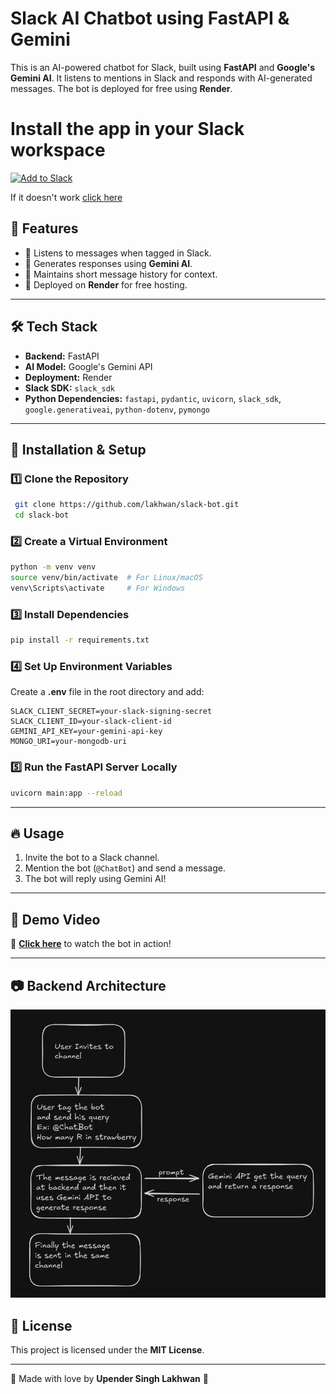 # Slack AI Chatbot using FastAPI & Gemini

This is an AI-powered chatbot for Slack, built using **FastAPI** and **Google's Gemini AI**. It listens to mentions in Slack and responds with AI-generated messages. The bot is deployed for free using **Render**.

# Install the app in your Slack workspace

<a href="https://slack.com/oauth/v2/authorize?client_id=8453330530721.8459493093009&scope=app_mentions:read,im:history,chat:write,commands,channels:read,groups:read,mpim:read&user_scope="><img alt="Add to Slack" height="40" width="139" src="https://platform.slack-edge.com/img/add_to_slack.png" srcSet="https://platform.slack-edge.com/img/add_to_slack.png 1x, https://platform.slack-edge.com/img/add_to_slack@2x.png 2x" /></a>

If it doesn't work [click here](https://slack.com/oauth/v2/authorize?client_id=8453330530721.8459493093009&scope=app_mentions:read,im:history,chat:write,commands,channels:read,groups:read,mpim:read&user_scope=)

## 🚀 Features

- 📌 Listens to messages when tagged in Slack.
- 🤖 Generates responses using **Gemini AI**.
- 💬 Maintains short message history for context.
- 🔄 Deployed on **Render** for free hosting.

---

## 🛠️ Tech Stack

- **Backend:** FastAPI
- **AI Model:** Google's Gemini API
- **Deployment:** Render
- **Slack SDK:** `slack_sdk`
- **Python Dependencies:** `fastapi`, `pydantic`, `uvicorn`, `slack_sdk`, `google.generativeai`, `python-dotenv`, `pymongo`

---

## 🔧 Installation & Setup

### 1️⃣ Clone the Repository

```bash
 git clone https://github.com/lakhwan/slack-bot.git
 cd slack-bot
```

### 2️⃣ Create a Virtual Environment

```bash
python -m venv venv
source venv/bin/activate  # For Linux/macOS
venv\Scripts\activate     # For Windows
```

### 3️⃣ Install Dependencies

```bash
pip install -r requirements.txt
```

### 4️⃣ Set Up Environment Variables

Create a **.env** file in the root directory and add:

```env
SLACK_CLIENT_SECRET=your-slack-signing-secret
SLACK_CLIENT_ID=your-slack-client-id
GEMINI_API_KEY=your-gemini-api-key
MONGO_URI=your-mongodb-uri
```

### 5️⃣ Run the FastAPI Server Locally

```bash
uvicorn main:app --reload
```

---

## 🔥 Usage

1. Invite the bot to a Slack channel.
2. Mention the bot (`@ChatBot`) and send a message.
3. The bot will reply using Gemini AI!

---

## 🎥 Demo Video

📌 **[Click here](https://drive.google.com/file/d/1BXDomOZuNjcLoovWXIPCflXtzeL2mXtR/view?usp=sharing)** to watch the bot in action!

---

## 📷 Backend Architecture

![Backend Architecture](./Architecture.png)

## 📜 License

This project is licensed under the **MIT License**.

---

💙 Made with love by **Upender Singh Lakhwan** 🚀
